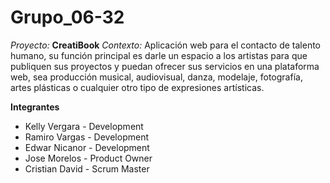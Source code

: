 # Grupo_06-32

*Proyecto:* **CreatiBook**
*Contexto:* Aplicación web para el contacto de talento humano, su función principal es darle un espacio a los artistas para que publiquen sus proyectos y puedan ofrecer
sus servicios en una plataforma web, sea producción musical, audiovisual, danza, modelaje, fotografía, artes plásticas o cualquier otro tipo de expresiones artísticas.

**Integrantes**
- Kelly Vergara - Development
- Ramiro Vargas - Development
- Edwar Nicanor - Development
- Jose Morelos - Product Owner
- Cristian David - Scrum Master